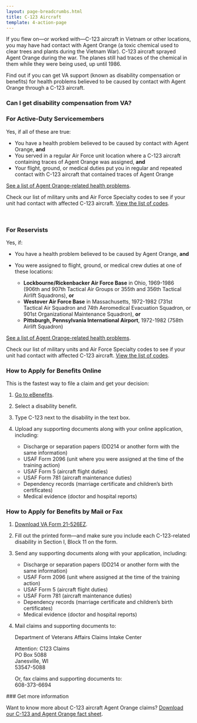 ```yaml
---
layout: page-breadcrumbs.html
title: C-123 Aircraft
template: 4-action-page
---
```


If you flew on—or worked with—C-123 aircraft in Vietnam or other locations, you may have had contact with Agent Orange (a toxic chemical used to clear trees and plants during the Vietnam War). C-123 aircraft sprayed Agent Orange during the war. The planes still had traces of the chemical in them while they were being used, up until 1986.

Find out if you can get VA support (known as disability compensation or benefits) for health problems believed to be caused by contact with Agent Orange through a C-123 aircraft.

<div class="call-out" markdown="1">

### Can I get disability compensation from VA?

### For Active-Duty Servicemembers

Yes, if all of these are true:

- You have a health problem believed to be caused by contact with Agent Orange, **and**
- You served in a regular Air Force unit location where a C-123 aircraft containing traces of Agent Orange was assigned, **and**
- Your flight, ground, or medical duties put you in regular and repeated contact with C-123 aircraft that contained traces of Agent Orange

[See a list of Agent Orange-related health problems](https://www.vets.gov/disability-benefits/conditions/exposure-to-hazardous-materials/agent-orange/diseases/).

Check our list of military units and Air Force Specialty codes to see if your unit had contact with affected C-123 aircraft. [View the list of codes]( http://www.benefits.va.gov/compensation/docs/AO_C123_AFSpecialityCodesUnits.pdf).

<br>

### For Reservists

Yes, if:

- You have a health problem believed to be caused by Agent Orange, **and**

- You were assigned to flight, ground, or medical crew duties at one of these locations:
  - **Lockbourne/Rickenbacker Air Force Base** in Ohio, 1969-1986 (906th and 907th Tactical Air Groups or 355th and 356th Tactical Airlift Squadrons), **or**
  - **Westover Air Force Base** in Massachusetts, 1972-1982 (731st Tactical Air Squadron and 74th Aeromedical Evacuation Squadron, or 901st Organizational Maintenance Squadron), **or**
  - **Pittsburgh, Pennsylvania International Airport**, 1972-1982 (758th Airlift Squadron)

[See a list of Agent Orange-related health problems](https://www.vets.gov/disability-benefits/conditions/exposure-to-hazardous-materials/agent-orange/diseases/).

Check our list of military units and Air Force Specialty codes to see if your unit had contact with affected C-123 aircraft. [View the list of codes]( http://www.benefits.va.gov/compensation/docs/AO_C123_AFSpecialityCodesUnits.pdf).

</div>

### How to Apply for Benefits Online

This is the fastest way to file a claim and get your decision:

<ol class="process" markdown="0">
<li class="step one" markdown="1">

[Go to eBenefits](https://www.ebenefits.va.gov/ebenefits/homepage).

</li>

<li class="step two" markdown="1">

Select a disability benefit.

</li>

<li class="step three" markdown="1">

Type C-123 next to the disability in the text box.

</li>

<li class="step last four" markdown="0">

<p>Upload any supporting documents along with your online application, including:</p>

<div class="call-out">

<ul>
  <li>Discharge or separation papers (DD214 or another form with the same information)</li>
  <li>USAF Form 2096 (unit where you were assigned at the time of the training action)</li>
  <li>USAF Form 5 (aircraft flight duties)</li>
  <li>USAF Form 781 (aircraft maintenance duties)</li>
  <li>Dependency records (marriage certificate and children’s birth certificates)</li>
  <li>Medical evidence (doctor and hospital reports)</li>
</ul>

</div>

</li>
</ol>

### How to Apply for Benefits by Mail or Fax

<ol class="process" markdown="0">
<li class="step one" markdown="1">

[Download VA Form 21-526EZ](http://www.vba.va.gov/pubs/forms/VBA-21-526EZ-ARE.pdf).

</li>

<li class="step two" markdown="0">

Fill out the printed form—and make sure you include each C-123-related disability in Section I, Block 11 on the form.

</li>

<li class="step three wow fadeIn animated" markdown="0">

<p>Send any supporting documents along with your application, including:</p>

<div class="call-out">

<ul>
  <li>Discharge or separation papers (DD214 or another form with the same information)</li>
  <li>USAF Form 2096 (unit where assigned at the time of the training action)</li>
  <li>USAF Form 5 (aircraft flight duties)</li>
  <li>USAF Form 781 (aircraft maintenance duties)</li>
  <li>Dependency records (marriage certificate and children’s birth certificates)</li>
  <li>Medical evidence (doctor and hospital reports)</li>
</ul>

</div>

</li>

<li class="step three last" markdown="0">

<p>Mail claims and supporting documents to:</p>
<p>Department of Veterans Affairs Claims Intake Center</p>
<p>Attention: C123 Claims<br />
PO Box 5088<br />
Janesville, WI<br />
53547-5088</p>

<p>Or, fax claims and supporting documents to:<br />
<span class="tel">608-373-6694</span></p>

</li>

</ol>
### Get more information

Want to know more about C-123 aircraft Agent Orange claims? [Download our C-123 and Agent Orange fact sheet](http://www.benefits.va.gov/benefits/factsheets/serviceconnected/AO_c123.pdf).
